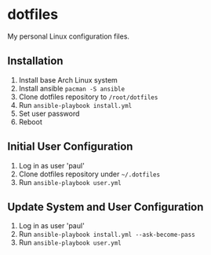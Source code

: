# dotfiles

My personal Linux configuration files.

## Installation

1. Install base Arch Linux system
1. Install ansible `pacman -S ansible`
1. Clone dotfiles repository to `/root/dotfiles`
1. Run `ansible-playbook install.yml`
1. Set user password
1. Reboot

## Initial User Configuration

1. Log in as user 'paul'
1. Clone dotfiles repository under `~/.dotfiles`
1. Run `ansible-playbook user.yml`

## Update System and User Configuration

1. Log in as user 'paul'
1. Run `ansible-playbook install.yml --ask-become-pass`
1. Run `ansible-playbook user.yml`
